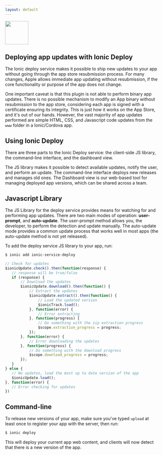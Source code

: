 ```yaml
---
layout: default
---
```


<img src="/img/liveupdate-preview.png" style="width: 76px">

Deploying app updates with Ionic Deploy
-----

The Ionic deploy service makes it possible to ship new updates to your app without
going through the app store resubmission process. For many changes, Apple
allows immediate app updating without resubmission, if the core functionality or purpose of the
app does not change.

One important caveat is that this plugin is not able to perform binary app updates. There is
no possible mechanism to modify an App binary without resubmission to the app store, considering
each app is signed with a certificate ensuring its integrity. This is just how it works on the App Store, and it's 
out of our hands. However, the vast majority of app updates performed are simple HTML, CSS, and Javascript
code updates from the `www` folder in a Ionic/Cordova app.

## Using Ionic Deploy

There are three parts to the Ionic Deploy service: the client-side JS library, the command-line interface, and the dashboard view.

The JS library makes it possible to detect available updates, notify the user, and perform an update. The command-line
interface deploys new releases and manages old ones. The Dashboard view is our web-based tool for managing
deployed app versions, which can be shared across a team.

## Javascript Library

The JS Library for the deploy service provides means for watching for and performing app updates. There are two main modes of
operation: __user-prompt__, and __auto-update__. The user-prompt method allows you, the developer, to 
perform the detection and update manually. The auto-update mode provides a common
update process that works well in most apps (the auto-update method is not yet released).

To add the deploy service JS library to your app, run:

```bash
$ ionic add ionic-service-deploy
```

```javascript
// Check for updates
$ionicUpdate.check().then(function(response) {
   // response will be true/false
   if (response) {
       // Download the updates
       $ionicUpdate.download().then(function() {
           // Extract the updates
           $ionicUpdate.extract().then(function() {
               // Load the updated version
               $ionicTrack.load();
           }, function(error) {
               // Error extracting
           }, function(progress) {
               // Do something with the zip extraction progress
               $scope.extraction_progress = progress;
           });
       }, function(error) {
           // Error downloading the updates
       }, function(progress) {
           // Do something with the download progress
           $scope.download_progress = progress;
       });
   }
} else {
   // No updates, load the most up to date version of the app
   $ionicUpdate.load();
}, function(error) {
   // Error checking for updates
})
```

## Command-line

To release new versions of your app, make sure you've typed `upload` at least once to register your app with the server,
then run: 

```bash
$ ionic deploy
```

This will deploy your current app web content, and clients will now detect that there is a new version of the app.

